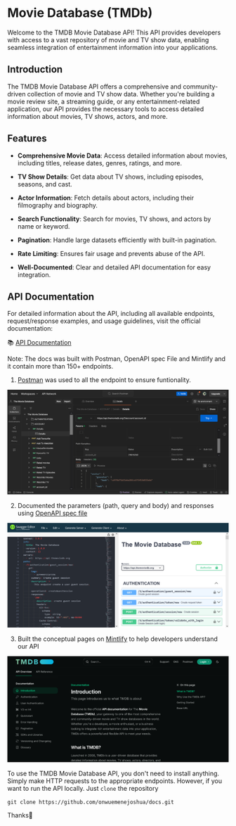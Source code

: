# Movie Database (TMDb)

Welcome to the TMDB Movie Database API! This API provides developers with access to a vast repository of movie and TV show data, enabling seamless integration of entertainment information into your applications.

## Introduction

The TMDB Movie Database API offers a comprehensive and community-driven collection of movie and TV show data. Whether you're building a movie review site, a streaming guide, or any entertainment-related application, our API provides the necessary tools to access detailed information about movies, TV shows, actors, and more.

## Features

* **Comprehensive Movie Data**: Access detailed information about movies, including titles, release dates, genres, ratings, and more.

* **TV Show Details**: Get data about TV shows, including episodes, seasons, and cast.

* **Actor Information**: Fetch details about actors, including their filmography and biography.

* **Search Functionality**: Search for movies, TV shows, and actors by name or keyword.

* **Pagination**: Handle large datasets efficiently with built-in pagination.

* **Rate Limiting**: Ensures fair usage and prevents abuse of the API.

* **Well-Documented**: Clear and detailed API documentation for easy integration.
  
## API Documentation

For detailed information about the API, including all available endpoints, request/response examples, and usage guidelines, visit the official documentation:

📚 [API Documentation](https://sirjosh.mintlify.app/introduction)

Note: The docs was built with Postman, OpenAPI spec File and Mintlify and it contain more than 150+ endpoints.

1. [Postman](https://documenter.getpostman.com/view/32759704/2sAYdeLrFR) was used to all the endpoint to ensure funtionality.

![postman](images/postman.png)

2. Documented the parameters (path, query and body) and responses using [OpenAPI spec file](https://raw.githubusercontent.com/onwuemenejoshua/docs/refs/heads/main/api-reference/openapi3.json)

![swagger-editor](images/swagger-editor.png)

3. Built the conceptual pages on [Mintlify](https://sirjosh.mintlify.app/introduction) to help developers understand our API

![introduction-mintlify](images/introduction-mintlify.png)

To use the TMDB Movie Database API, you don't need to install anything. Simply make HTTP requests to the appropriate endpoints. However, if you want to run the API locally. Just ```clone``` the repository

```
git clone https://github.com/onwuemenejoshua/docs.git
```

Thanks🚀

